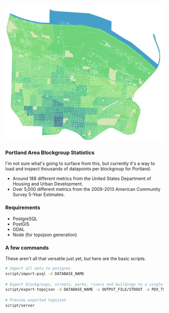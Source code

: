 ![](/preview.png)

### Portland Area Blockgroup Statistics

I'm not sure what's going to surface from this, but currently it's a way to load and inspect thousands of datapoints per blockgroup for Portland.

* Around 188 different metrics from the United States Department of Housing and Urban Development.
* Over 5,000 different metrics from the 2009-2013 American Community Survey 5-Year Estimates.

### Requirements

* PostgreSQL
* PostGIS
* GDAL
* Node (for topojson generation)

### A few commands

These aren't all that versatile just yet, but here are the basic scripts.
``` bash
# Import all data to postgres
script/import-psql -d DATABASE_NAME

# Export blockgroups, streets, parks, rivers and buildings to a single topojson file per TSP district.
script/export-topojson -d DATABASE_NAME -o OUTPUT_FILE/STDOUT -a PDX_TSP_AREA

# Preview exported topojson
script/server
```
